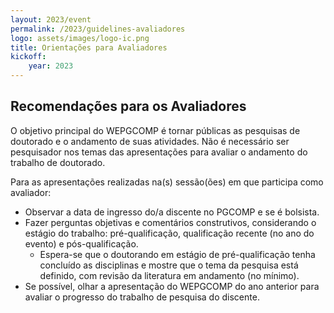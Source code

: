 ```yaml
---
layout: 2023/event
permalink: /2023/guidelines-avaliadores
logo: assets/images/logo-ic.png
title: Orientações para Avaliadores
kickoff:
    year: 2023
---
```

 
## Recomendações para os Avaliadores

O objetivo principal do WEPGCOMP é tornar públicas as pesquisas de doutorado e o andamento de suas atividades. 
Não é necessário ser pesquisador nos temas das apresentações para avaliar o andamento do trabalho de doutorado.

Para as apresentações realizadas na(s) sessão(ões) em que participa como avaliador:

- Observar a data de ingresso do/a discente no PGCOMP e se é bolsista.
- Fazer perguntas objetivas e comentários construtivos, considerando o estágio do trabalho: pré-qualificação, qualificação recente (no ano do evento) e pós-qualificação.
   + Espera-se que o doutorando em estágio de pré-qualificação tenha concluído as disciplinas e mostre que o tema da pesquisa está definido, com revisão da literatura em andamento (no mínimo).
- Se possível, olhar a apresentação do WEPGCOMP do ano anterior para avaliar o progresso do trabalho de pesquisa do discente.


